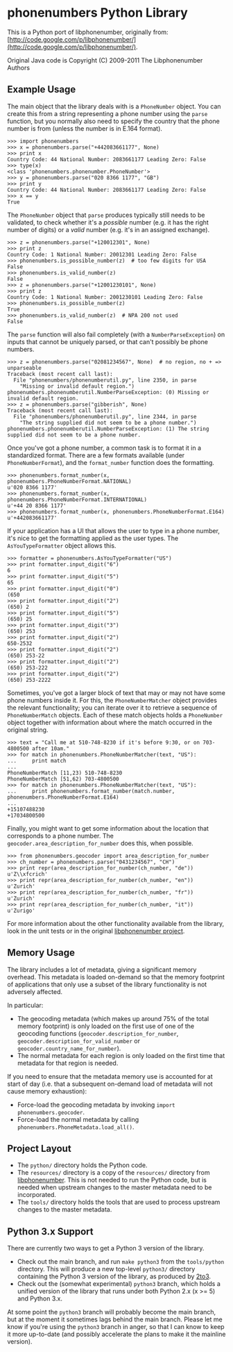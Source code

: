 phonenumbers Python Library
===========================

This is a Python port of libphonenumber, originally from:
  [http://code.google.com/p/libphonenumber/](http://code.google.com/p/libphonenumber/).

Original Java code is Copyright (C) 2009-2011 The Libphonenumber Authors

Example Usage
-------------

The main object that the library deals with is a `PhoneNumber` object.  You can create this from a string
representing a phone number using the `parse` function, but you normally also need to specify the country
that the phone number is from (unless the number is in E.164 format).

```pycon
>>> import phonenumbers
>>> x = phonenumbers.parse("+442083661177", None)
>>> print x
Country Code: 44 National Number: 2083661177 Leading Zero: False
>>> type(x)
<class 'phonenumbers.phonenumber.PhoneNumber'>
>>> y = phonenumbers.parse("020 8366 1177", "GB")
>>> print y
Country Code: 44 National Number: 2083661177 Leading Zero: False
>>> x == y
True
```

The `PhoneNumber` object that `parse` produces typically still needs to be validated, to check whether
it's a *possible* number (e.g. it has the right number of digits) or a *valid* number (e.g. it's
in an assigned exchange).

```pycon
>>> z = phonenumbers.parse("+120012301", None)
>>> print z
Country Code: 1 National Number: 20012301 Leading Zero: False
>>> phonenumbers.is_possible_number(z)  # too few digits for USA
False
>>> phonenumbers.is_valid_number(z)
False
>>> z = phonenumbers.parse("+12001230101", None)
>>> print z
Country Code: 1 National Number: 2001230101 Leading Zero: False
>>> phonenumbers.is_possible_number(z)
True
>>> phonenumbers.is_valid_number(z)  # NPA 200 not used
False
```

The `parse` function will also fail completely (with a `NumberParseException`) on inputs that cannot
be uniquely parsed, or that  can't possibly be phone numbers.

```pycon
>>> z = phonenumbers.parse("02081234567", None)  # no region, no + => unparseable
Traceback (most recent call last):
  File "phonenumbers/phonenumberutil.py", line 2350, in parse
    "Missing or invalid default region.")
phonenumbers.phonenumberutil.NumberParseException: (0) Missing or invalid default region.
>>> z = phonenumbers.parse("gibberish", None)
Traceback (most recent call last):
  File "phonenumbers/phonenumberutil.py", line 2344, in parse
    "The string supplied did not seem to be a phone number.")
phonenumbers.phonenumberutil.NumberParseException: (1) The string supplied did not seem to be a phone number.
```

Once you've got a phone number, a common task is to format it in a standardized format.  There are a few
formats available (under `PhoneNumberFormat`), and the `format_number` function does the formatting.

```pycon
>>> phonenumbers.format_number(x, phonenumbers.PhoneNumberFormat.NATIONAL)
u'020 8366 1177'
>>> phonenumbers.format_number(x, phonenumbers.PhoneNumberFormat.INTERNATIONAL)
u'+44 20 8366 1177'
>>> phonenumbers.format_number(x, phonenumbers.PhoneNumberFormat.E164)
u'+442083661177'
```

If your application has a UI that allows the user to type in a phone number, it's nice to get the formatting
applied as the user types.   The `AsYouTypeFormatter` object allows this.

```pycon
>>> formatter = phonenumbers.AsYouTypeFormatter("US")
>>> print formatter.input_digit("6")
6
>>> print formatter.input_digit("5")
65
>>> print formatter.input_digit("0")
(650
>>> print formatter.input_digit("2")
(650) 2
>>> print formatter.input_digit("5")
(650) 25
>>> print formatter.input_digit("3")
(650) 253
>>> print formatter.input_digit("2")
650-2532
>>> print formatter.input_digit("2")
(650) 253-22
>>> print formatter.input_digit("2")
(650) 253-222
>>> print formatter.input_digit("2")
(650) 253-2222
```

Sometimes, you've got a larger block of text that may or may not have some phone numbers inside it.  For this,
the `PhoneNumberMatcher` object provides the relevant functionality; you can iterate over it to retrieve a
sequence of `PhoneNumberMatch` objects.  Each of these match objects holds a `PhoneNumber` object together
with information about where the match occurred in the original string.

```pycon
>>> text = "Call me at 510-748-8230 if it's before 9:30, or on 703-4800500 after 10am."
>>> for match in phonenumbers.PhoneNumberMatcher(text, "US"):
...     print match
...
PhoneNumberMatch [11,23) 510-748-8230
PhoneNumberMatch [51,62) 703-4800500
>>> for match in phonenumbers.PhoneNumberMatcher(text, "US"):
...     print phonenumbers.format_number(match.number, phonenumbers.PhoneNumberFormat.E164)
...
+15107488230
+17034800500
```

Finally, you might want to get some information about the location that corresponds to a phone number.  The
`geocoder.area_description_for_number` does this, when possible.

```pycon
>>> from phonenumbers.geocoder import area_description_for_number
>>> ch_number = phonenumbers.parse("0431234567", "CH")
>>> print repr(area_description_for_number(ch_number, "de"))
u'Z\\xfcrich'
>>> print repr(area_description_for_number(ch_number, "en"))
u'Zurich'
>>> print repr(area_description_for_number(ch_number, "fr"))
u'Zurich'
>>> print repr(area_description_for_number(ch_number, "it"))
u'Zurigo'
```

For more information about the other functionality available from the library, look in the unit tests or in the original
[libphonenumber project](http://code.google.com/p/libphonenumber/).

Memory Usage
------------

The library includes a lot of metadata, giving a significant memory overhead.  This metadata is loaded on-demand so that
the memory footprint of applications that only use a subset of the library functionality is not adversely affected.

In particular:

* The geocoding metadata (which makes up around 75% of the total memory footprint) is only loaded on the first use of
  one of the geocoding functions (`geocoder.description_for_number`, `geocoder.description_for_valid_number`
  or `geocoder.country_name_for_number`).
* The normal metadata for each region is only loaded on the first time that metadata for that region is needed.

If you need to ensure that the metadata memory use is accounted for at start of day (i.e. that a subsequent on-demand
load of metadata will not cause memory exhaustion):

* Force-load the geocoding metadata by invoking `import phonenumbers.geocoder`.
* Force-load the normal metadata by calling `phonenumbers.PhoneMetadata.load_all()`.

Project Layout
--------------
* The `python/` directory holds the Python code.
* The `resources/` directory is a copy of the `resources/`
  directory from
  [libphonenumber](http://code.google.com/p/libphonenumber/source/browse/#svn%2Ftrunk%2Fresources).
  This is not needed to run the Python code, but is needed when upstream
  changes to the master metadata need to be incorporated.
* The `tools/` directory holds the tools that are used to process upstream
  changes to the master metadata.

Python 3.x Support
------------------

There are currently two ways to get a Python 3 version of the library.

* Check out the main branch, and run `make python3` from the `tools/python` directory.  This will produce a new
  top-level `python3/` directory containing the Python 3 version of the library, as produced by
  [2to3](http://docs.python.org/2/library/2to3.html).
* Check out the (somewhat experimental) `python3` branch, which holds a unified version of the library that runs
  under both Python 2.x (x >= 5) and Python 3.x.

At some point the `python3` branch will probably become the main branch, but at the moment it sometimes lags behind the
main branch.  Please let me know if you're using the `python3` branch in anger, so that I can know to keep it more
up-to-date (and possibly accelerate the plans to make it the mainline version).
